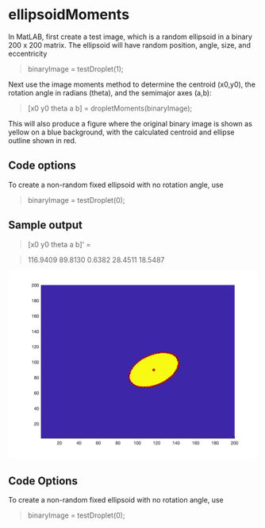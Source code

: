 # ellipsoidMoments

In MatLAB, first create a test image, which is a random ellipsoid in a binary 200 x 200 matrix.  The ellipsoid will have random position, angle, size, and eccentricity

> binaryImage = testDroplet(1);

Next use the image moments method to determine the centroid (x0,y0), the rotation angle in radians (theta), and the semimajor axes (a,b):

> [x0 y0 theta a b] = dropletMoments(binaryImage);

This will also produce a figure where the original binary image is shown as yellow on a blue background, with the calculated centroid and ellipse outline shown in red.

## Code options

To create a non-random fixed ellipsoid with no rotation angle, use

> binaryImage = testDroplet(0);

## Sample output

> [x0 y0 theta a b]' =

>  116.9409   89.8130    0.6382   28.4511   18.5487

![Figure Output for above parameters](sample_ellipsoid.png)

## Code Options

To create a non-random fixed ellipsoid with no rotation angle, use

> binaryImage = testDroplet(0);

